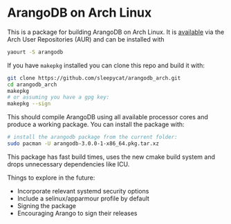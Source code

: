 # ArangoDB on Arch Linux

This is a package for building ArangoDB on Arch Linux.
It is [available](https://aur.archlinux.org/packages/arangodb/) via the Arch User Repositories (AUR) and can be
installed with
```sh
yaourt -S arangodb
```

If you have `makepkg` installed you can clone this repo and build it with:

```sh
git clone https://github.com/sleepycat/arangodb_arch.git
cd arangodb_arch
makepkg
# or assuming you have a gpg key:
makepkg --sign
```

This should compile ArangoDB using all available processor cores and
produce a working package. You can install the package with:

```sh
# install the arangodb package from the current folder:
sudo pacman -U arangodb-3.0.0-1-x86_64.pkg.tar.xz
```

This package has fast build times, uses the new cmake build system and
drops unnecessary dependencies like ICU.

Things to explore in the future:
* Incorporate relevant systemd security options
* Include a selinux/apparmour profile by default
* Signing the package
* Encouraging Arango to sign their releases
